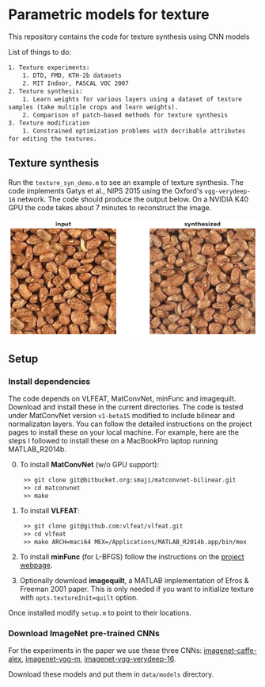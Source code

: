 # Parametric models for texture
 
This repository contains the code for texture synthesis using CNN models


List of things to do:

	1. Texture experiments:
		1. DTD, FMD, KTH-2b datasets
		2. MIT Indoor, PASCAL VOC 2007
	2. Texture synthesis:
	 	1. Learn weights for various layers using a dataset of texture samples (take multiple crops and learn weights).
	 	2. Comparison of patch-based methods for texture synthesis
	3. Texture modification
		1. Constrained optimization problems with decribable attributes for editing the textures.

## Texture synthesis

Run the `texture_syn_demo.m` to see an example of texture synthesis. The code implements Gatys et al., NIPS 2015 using the Oxford's `vgg-verydeep-16` network. The code should produce the output below. On a NVIDIA K40 GPU the code takes about 7 minutes to reconstruct the image.

![Output of the demo](demo-output.png)


## Setup

### Install dependencies

The code depends on VLFEAT, MatConvNet, minFunc and imagequilt. Download and install these in the current directories. The code is tested under MatConvNet version `v1-beta15` modified to include bilinear and normalizaton layers. You can follow the detailed instructions on the project pages to install these on your local machine. For example, here are the steps I followed to install these on a MacBookPro laptop running MATLAB_R2014b. 

0. To install **MatConvNet** (w/o GPU support):

		>> git clone git@bitbucket.org:smaji/matconvnet-bilinear.git
		>> cd matconvnet
		>> make

0. To install **VLFEAT**:
	
		>> git clone git@github.com:vlfeat/vlfeat.git
		>> cd vlfeat
		>> make ARCH=maci64 MEX=/Applications/MATLAB_R2014b.app/bin/mex
	
0. To install **minFunc** (for L-BFGS) follow the instructions on the [project webpage](https://www.cs.ubc.ca/~schmidtm/Software/minFunc.html).

0. Optionally download **imagequilt**, a MATLAB implementation of Efros & Freeman 2001 paper. This is only needed if you want to initialize texture with `opts.textureInit=quilt` option.

Once installed modify `setup.m` to point to their locations.

### Download ImageNet pre-trained CNNs

For the experiments in the paper we use these three CNNs: [imagenet-caffe-alex](http://www.vlfeat.org/matconvnet/models/imagenet-caffe-alex.mat), [imagenet-vgg-m](http://www.vlfeat.org/matconvnet/models/imagenet-vgg-m.mat), [imagenet-vgg-verydeep-16](http://www.vlfeat.org/matconvnet/models/imagenet-vgg-verydeep-16.mat).

Download these models and put them in `data/models` directory.